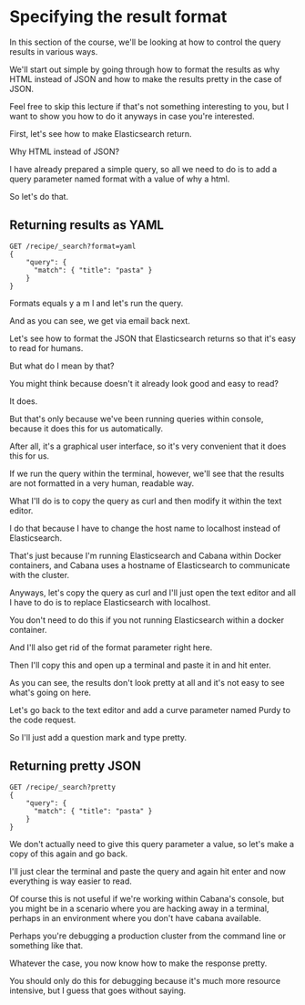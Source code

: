 # Specifying the result format

In this section of the course, we'll be looking at how to control the query results in various ways.

We'll start out simple by going through how to format the results as why HTML instead of JSON and how to make the results pretty in the case of JSON.

Feel free to skip this lecture if that's not something interesting to you, but I want to show you how to do it anyways in case you're interested.

First, let's see how to make Elasticsearch return.

Why HTML instead of JSON?

I have already prepared a simple query, so all we need to do is to add a query parameter named format with a value of why a html.

So let's do that.

## Returning results as YAML

```
GET /recipe/_search?format=yaml
{
    "query": {
      "match": { "title": "pasta" }
    }
}
```
Formats equals y a m l and let's run the query.

And as you can see, we get via email back next.

Let's see how to format the JSON that Elasticsearch returns so that it's easy to read for humans.

But what do I mean by that?

You might think because doesn't it already look good and easy to read?

It does.

But that's only because we've been running queries within console, because it does this for us automatically.

After all, it's a graphical user interface, so it's very convenient that it does this for us.

If we run the query within the terminal, however, we'll see that the results are not formatted in a very human, readable way.

What I'll do is to copy the query as curl and then modify it within the text editor.

I do that because I have to change the host name to localhost instead of Elasticsearch.

That's just because I'm running Elasticsearch and Cabana within Docker containers, and Cabana uses a hostname of Elasticsearch to communicate with the cluster.

Anyways, let's copy the query as curl and I'll just open the text editor and all I have to do is to replace Elasticsearch with localhost.

You don't need to do this if you not running Elasticsearch within a docker container.

And I'll also get rid of the format parameter right here.

Then I'll copy this and open up a terminal and paste it in and hit enter.

As you can see, the results don't look pretty at all and it's not easy to see what's going on here.

Let's go back to the text editor and add a curve parameter named Purdy to the code request.

So I'll just add a question mark and type pretty.

## Returning pretty JSON

```
GET /recipe/_search?pretty
{
    "query": {
      "match": { "title": "pasta" }
    }
}
```

We don't actually need to give this query parameter a value, so let's make a copy of this again and go back.

I'll just clear the terminal and paste the query and again hit enter and now everything is way easier to read.

Of course this is not useful if we're working within Cabana's console, but you might be in a scenario where you are hacking away in a terminal, perhaps in an environment where you don't have cabana available.

Perhaps you're debugging a production cluster from the command line or something like that.

Whatever the case, you now know how to make the response pretty.

You should only do this for debugging because it's much more resource intensive, but I guess that goes without saying.

